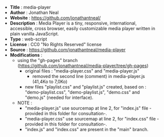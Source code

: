 ﻿- **Title** : media-player
- **Author** : Jonathan Neal 
- **Website** : https://github.com/jonathantneal/   
- **Description** : Media Player is a tiny, responsive, international, accessible, cross browser, easily customizable media player written in plain vanilla JavaScript.  
- **Type** : web-script
- **License** : CC0 "No Rights Reserved" license  
- **Source** : https://github.com/jonathantneal/media-player  
- **Modifications** :  
  - using the "gh-pages" branch (https://github.com/jonathantneal/media-player/tree/gh-pages)  
    - original files : "media-player.css" and "media-player.js"  
      - removed the second line (comment) in media-player.js (41,4Ko to 7,0Ko)  
    - new files "playlist.css" and "playlist.js" created, based on : "demo-playlist.css", "demo-playlist.js", "demo.css" and "demo.js" (needed for interface).   
  - NOTE :  
    - "media-player.js" use sourcemap at line 2, for "index.js" file -provided in this folder for consultation-.    
    - "media-player.css" use sourcemap at line 2, for "index.css" file -provided in this folder for consultation-.  
    - "index.js" and "index.css" are present in the "main" branch.  